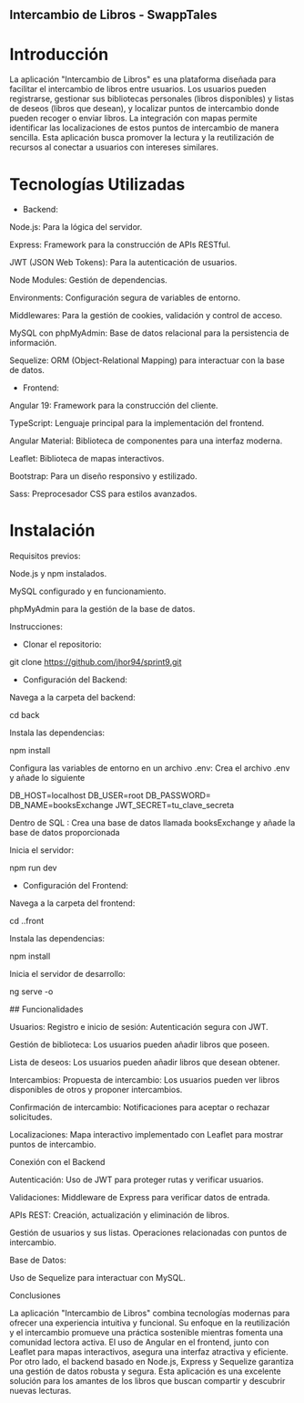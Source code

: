 ## Intercambio de Libros - SwappTales

# Introducción

La aplicación "Intercambio de Libros" es una plataforma diseñada para facilitar el intercambio de libros entre usuarios. Los usuarios pueden registrarse, gestionar sus bibliotecas personales (libros disponibles) y listas de deseos (libros que desean), y localizar puntos de intercambio donde pueden recoger o enviar libros. La integración con mapas permite identificar las localizaciones de estos puntos de intercambio de manera sencilla. Esta aplicación busca promover la lectura y la reutilización de recursos al conectar a usuarios con intereses similares.

# Tecnologías Utilizadas

- Backend:

Node.js: Para la lógica del servidor.

Express: Framework para la construcción de APIs RESTful.

JWT (JSON Web Tokens): Para la autenticación de usuarios.

Node Modules: Gestión de dependencias.

Environments: Configuración segura de variables de entorno.

Middlewares: Para la gestión de cookies, validación y control de acceso.

MySQL con phpMyAdmin: Base de datos relacional para la persistencia de información.

Sequelize: ORM (Object-Relational Mapping) para interactuar con la base de datos.

- Frontend:

Angular 19: Framework para la construcción del cliente.

TypeScript: Lenguaje principal para la implementación del frontend.

Angular Material: Biblioteca de componentes para una interfaz moderna.

Leaflet: Biblioteca de mapas interactivos.

Bootstrap: Para un diseño responsivo y estilizado.

Sass: Preprocesador CSS para estilos avanzados.

# Instalación

Requisitos previos:

Node.js y npm instalados.

MySQL configurado y en funcionamiento.

phpMyAdmin para la gestión de la base de datos.

Instrucciones:

- Clonar el repositorio:

git clone https://github.com/jhor94/sprint9.git

- Configuración del Backend:

Navega a la carpeta del backend:

cd back

Instala las dependencias:

npm install

Configura las variables de entorno en un archivo .env: Crea el archivo .env y añade lo siguiente

DB_HOST=localhost
DB_USER=root
DB_PASSWORD=
DB_NAME=booksExchange
JWT_SECRET=tu_clave_secreta

Dentro de SQL : Crea una base de datos llamada booksExchange y añade la base de datos proporcionada

Inicia el servidor:

npm run dev

- Configuración del Frontend:

Navega a la carpeta del frontend:

cd ..front

Instala las dependencias:

npm install

Inicia el servidor de desarrollo:

ng serve -o


## Funcionalidades

Usuarios: Registro e inicio de sesión: Autenticación segura con JWT.

Gestión de biblioteca: Los usuarios pueden añadir libros que poseen.

Lista de deseos: Los usuarios pueden añadir libros que desean obtener.

Intercambios: Propuesta de intercambio: Los usuarios pueden ver libros disponibles de otros y proponer intercambios.

Confirmación de intercambio: Notificaciones para aceptar o rechazar solicitudes.

Localizaciones: Mapa interactivo implementado con Leaflet para mostrar puntos de intercambio.


Conexión con el Backend

Autenticación: Uso de JWT para proteger rutas y verificar usuarios.

Validaciones: Middleware de Express para verificar datos de entrada.

APIs REST: Creación, actualización y eliminación de libros.

Gestión de usuarios y sus listas. Operaciones relacionadas con puntos de intercambio.

Base de Datos:

Uso de Sequelize para interactuar con MySQL.

Conclusiones

La aplicación "Intercambio de Libros" combina tecnologías modernas para ofrecer una experiencia intuitiva y funcional. Su enfoque en la reutilización y el intercambio promueve una práctica sostenible mientras fomenta una comunidad lectora activa. El uso de Angular en el frontend, junto con Leaflet para mapas interactivos, asegura una interfaz atractiva y eficiente. Por otro lado, el backend basado en Node.js, Express y Sequelize garantiza una gestión de datos robusta y segura. Esta aplicación es una excelente solución para los amantes de los libros que buscan compartir y descubrir nuevas lecturas.

